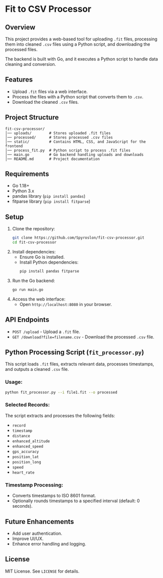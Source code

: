 # Fit to CSV Processor

## Overview
This project provides a web-based tool for uploading `.fit` files, processing them into cleaned `.csv` files using a Python script, and downloading the processed files.

The backend is built with Go, and it executes a Python script to handle data cleaning and conversion.

## Features
- Upload `.fit` files via a web interface.
- Process the files with a Python script that converts them to `.csv`.
- Download the cleaned `.csv` files.

## Project Structure
```
fit-csv-processor/
│── uploads/        # Stores uploaded .fit files
│── processed/      # Stores processed .csv files
│── static/         # Contains HTML, CSS, and JavaScript for the frontend
│── process_fit.py  # Python script to process .fit files
│── main.go         # Go backend handling uploads and downloads
│── README.md       # Project documentation
```

## Requirements
- Go 1.18+
- Python 3.x
- pandas library (`pip install pandas`)
- fitparse library (`pip install fitparse`)

## Setup
1. Clone the repository:
   ```sh
   git clone https://github.com/Spyroslon/fit-csv-processor.git
   cd fit-csv-processor
   ```
2. Install dependencies:
   - Ensure Go is installed.
   - Install Python dependencies:
     ```sh
     pip install pandas fitparse
     ```
3. Run the Go backend:
   ```sh
   go run main.go
   ```
4. Access the web interface:
   - Open `http://localhost:8080` in your browser.

## API Endpoints
- `POST /upload` - Upload a `.fit` file.
- `GET /download?file=filename.csv` - Download the processed `.csv` file.

## Python Processing Script (`fit_processor.py`)
This script loads `.fit` files, extracts relevant data, processes timestamps, and outputs a cleaned `.csv` file.

### Usage:
```sh
python fit_processor.py --i file1.fit --o processed
```

### Selected Records:
The script extracts and processes the following fields:
- `record`
- `timestamp`
- `distance`
- `enhanced_altitude`
- `enhanced_speed`
- `gps_accuracy`
- `position_lat`
- `position_long`
- `speed`
- `heart_rate`

### Timestamp Processing:
- Converts timestamps to ISO 8601 format.
- Optionally rounds timestamps to a specified interval (default: 0 seconds).

## Future Enhancements
- Add user authentication.
- Improve UI/UX.
- Enhance error handling and logging.

## License
MIT License. See `LICENSE` for details.

